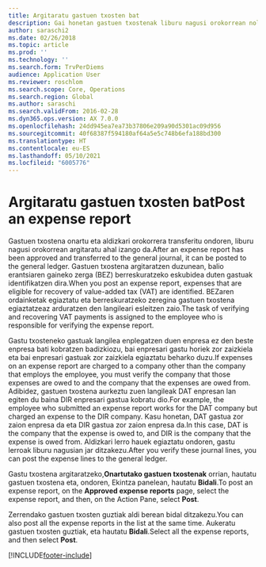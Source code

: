 ```yaml
---
title: Argitaratu gastuen txosten bat
description: Gai honetan gastuen txostenak liburu nagusi orokorrean nola argitaratu azaltzen da.
author: saraschi2
ms.date: 02/26/2018
ms.topic: article
ms.prod: ''
ms.technology: ''
ms.search.form: TrvPerDiems
audience: Application User
ms.reviewer: roschlom
ms.search.scope: Core, Operations
ms.search.region: Global
ms.author: saraschi
ms.search.validFrom: 2016-02-28
ms.dyn365.ops.version: AX 7.0.0
ms.openlocfilehash: 24dd945ea7ea73b37806e209a90d5301ac09d956
ms.sourcegitcommit: 40f68387f594180af64a5e5c748b6efa188bd300
ms.translationtype: HT
ms.contentlocale: eu-ES
ms.lasthandoff: 05/10/2021
ms.locfileid: "6005776"
---
```

# <a name="post-an-expense-report"></a><span data-ttu-id="623fe-103">Argitaratu gastuen txosten bat</span><span class="sxs-lookup"><span data-stu-id="623fe-103">Post an expense report</span></span>

<span data-ttu-id="623fe-104">Gastuen txostena onartu eta aldizkari orokorrera transferitu ondoren, liburu nagusi orokorrean argitaratu ahal izango da.</span><span class="sxs-lookup"><span data-stu-id="623fe-104">After an expense report has been approved and transferred to the general journal, it can be posted to the general ledger.</span></span> <span data-ttu-id="623fe-105">Gastuen txostena argitaratzen duzunean, balio erantsiaren gaineko zerga (BEZ) berreskuratzeko eskubidea duten gastuak identifikatzen dira.</span><span class="sxs-lookup"><span data-stu-id="623fe-105">When you post an expense report, expenses that are eligible for recovery of value-added tax (VAT) are identified.</span></span> <span data-ttu-id="623fe-106">BEZaren ordainketak egiaztatu eta berreskuratzeko zeregina gastuen txostena egiaztatzeaz arduratzen den langileari esleitzen zaio.</span><span class="sxs-lookup"><span data-stu-id="623fe-106">The task of verifying and recovering VAT payments is assigned to the employee who is responsible for verifying the expense report.</span></span>

<span data-ttu-id="623fe-107">Gastu txosteneko gastuak langilea enplegatzen duen enpresa ez den beste enpresa bati kobratzen badizkiozu, bai enpresari gastu horiek zor zaizkiela eta bai enpresari gastuak zor zaizkiela egiaztatu beharko duzu.</span><span class="sxs-lookup"><span data-stu-id="623fe-107">If expenses on an expense report are charged to a company other than the company that employs the employee, you must verify the company that those expenses are owed to and the company that the expenses are owed from.</span></span> <span data-ttu-id="623fe-108">Adibidez, gastuen txostena aurkeztu zuen langileak DAT enpresan lan egiten du baina DIR enpresari gastua kobratu dio.</span><span class="sxs-lookup"><span data-stu-id="623fe-108">For example, the employee who submitted an expense report works for the DAT company but charged an expense to the DIR company.</span></span> <span data-ttu-id="623fe-109">Kasu honetan, DAT gastua zor zaion enpresa da eta DIR gastua zor zaion enpresa da.</span><span class="sxs-lookup"><span data-stu-id="623fe-109">In this case, DAT is the company that the expense is owed to, and DIR is the company that the expense is owed from.</span></span> <span data-ttu-id="623fe-110">Aldizkari lerro hauek egiaztatu ondoren, gastu lerroak liburu nagusian jar ditzakezu.</span><span class="sxs-lookup"><span data-stu-id="623fe-110">After you verify these journal lines, you can post the expense lines to the general ledger.</span></span>

<span data-ttu-id="623fe-111">Gastu txostena argitaratzeko,**Onartutako gastuen txostenak** orrian, hautatu gastuen txostena eta, ondoren, Ekintza panelean, hautatu **Bidali**.</span><span class="sxs-lookup"><span data-stu-id="623fe-111">To post an expense report, on the **Approved expense reports** page, select the expense report, and then, on the Action Pane, select **Post**.</span></span>

<span data-ttu-id="623fe-112">Zerrendako gastuen txosten guztiak aldi berean bidal ditzakezu.</span><span class="sxs-lookup"><span data-stu-id="623fe-112">You can also post all the expense reports in the list at the same time.</span></span> <span data-ttu-id="623fe-113">Aukeratu gastuen txosten guztiak, eta hautatu **Bidali**.</span><span class="sxs-lookup"><span data-stu-id="623fe-113">Select all the expense reports, and then select **Post**.</span></span>


[!INCLUDE[footer-include](../includes/footer-banner.md)]